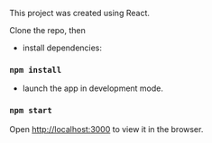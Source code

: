 This project was created using React.

Clone the repo, then

- install dependencies:

### `npm install`

- launch the app in development mode.<br>

### `npm start`

Open [http://localhost:3000](http://localhost:3000) to view it in the browser.

